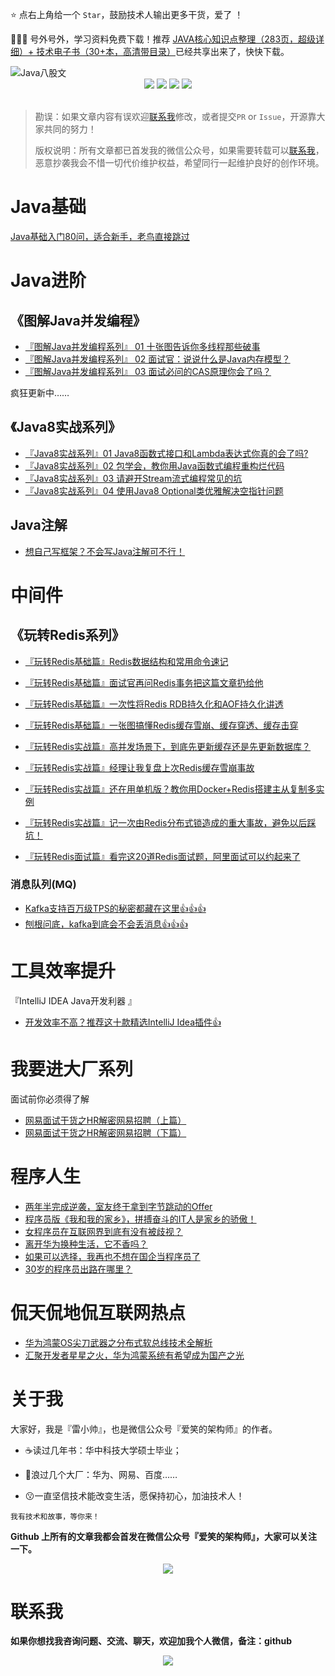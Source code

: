 :star: 点右上角给一个 `Star`，鼓励技术人输出更多干货，爱了 ！

:gift::gift::gift: 号外号外，学习资料免费下载！推荐 [JAVA核心知识点整理（283页，超级详细）+ 技术电子书（30+本，高清带目录）](http://mp.weixin.qq.com/s?__biz=MzIwODI1OTk1Nw==&mid=502841004&idx=1&sn=059dab6b76cbbc50eabd39566ee5ce28&chksm=0f09c0b6387e49a099b9c55d37e112f2049309f2a895a314f0a362e9ce5fb248ad4caafd50e8#rd)已经共享出来了，快快下载。

<img src="https://cdn.jsdelivr.net/gh/smileArchitect/assets/202102/Java-eight-part-logo-2021-04-28-23-07-56.png" alt="Java八股文">
<div align="center">
    <a href="https://github.com/smileArchitect/JavaMap#%E5%85%B3%E4%BA%8E%E6%88%91"> <img src="https://img.shields.io/badge/%E5%85%B3%E4%BA%8E%E6%88%91-%E7%88%B1%E7%AC%91%E7%9A%84%E6%9E%B6%E6%9E%84%E5%B8%88-ef8b00"></a>
    <a href="https://www.zhihu.com/people/smileArchitect" target="_blank"> <img src="https://img.shields.io/badge/%E7%9F%A5%E4%B9%8E-zhihu.com-ef8b00"></a>
    <a href="https://juejin.im/user/3500462825546958/posts" target="_blank"> <img src="https://img.shields.io/badge/%E6%8E%98%E9%87%91-%E4%BA%BA%E6%B0%94%E4%BD%9C%E8%80%85-ef8b00"></a>
    <a href="https://blog.csdn.net/guoguo527" target="_blank"> <img src="https://img.shields.io/badge/CSDN-%E5%8D%9A%E5%AE%A2%E4%B8%93%E5%AE%B6-ef8b00"></a>
</div>

<br />

> 勘误：如果文章内容有误欢迎[联系我](#联系我)修改，或者提交`PR` or `Issue`，开源靠大家共同的努力！
>
> 版权说明：所有文章都已首发我的微信公众号，如果需要转载可以[联系我](#联系我)，恶意抄袭我会不惜一切代价维护权益，希望同行一起维护良好的创作环境。 

# Java基础
[Java基础入门80问，适合新手，老鸟直接跳过](docs/freshman/java-freshman/Java基础入门80问.md)

# Java进阶

## 《图解Java并发编程》
- [『图解Java并发编程系列』 01 十张图告诉你多线程那些破事](docs/java/juc/十张图告诉你多线程那些破事.md)
- [『图解Java并发编程系列』 02 面试官：说说什么是Java内存模型？](docs/java/juc/面试官：说说什么是Java内存模型？.md)
- [『图解Java并发编程系列』 03 面试必问的CAS原理你会了吗？](docs/java/juc/面试必问的CAS原理你会了吗.md)

疯狂更新中……

## 《Java8实战系列》
- [『Java8实战系列』01 Java8函数式接口和Lambda表达式你真的会了吗?](docs/advanced/java8/Java8函数式接口和Lambda表达式你真的会了吗.md)
- [『Java8实战系列』02 包学会，教你用Java函数式编程重构烂代码](docs/advanced/java8/包学会，教你用Java函数式编程重构烂代码.md)
- [『Java8实战系列』03 请避开Stream流式编程常见的坑](docs/advanced/java8/请避开Stream流式编程常见的坑.md)
- [『Java8实战系列』04 使用Java8 Optional类优雅解决空指针问题](docs/advanced/java8/使用Java8-Optional类优雅解决空指针问题.md)

## Java注解
- [想自己写框架？不会写Java注解可不行！](docs/advanced/java-annotation/想自己写框架不会写Java注解可不行.md)

# 中间件
## 《玩转Redis系列》

- [『玩转Redis基础篇』Redis数据结构和常用命令速记](https://mp.weixin.qq.com/s?__biz=MzIwODI1OTk1Nw==&mid=2650320964&idx=1&sn=c7c3435f8c9dc1b4657034dbc1f1510d&chksm=8f09ce5eb87e4748982d88402ab7d95c2770ed80813e634c42464cec671355b30a8dc53a5384&token=875646549&lang=zh_CN#rd)

- [『玩转Redis基础篇』面试官再问Redis事务把这篇文章扔给他](https://mp.weixin.qq.com/s?__biz=MzIwODI1OTk1Nw==&mid=2650321004&idx=1&sn=a8b058868390e133cfdf77ba6d2afd9f&chksm=8f09ce76b87e476062ad446b3097e9697b1da4810fa396a65554b1dada1c195ac50e90e58b24&token=875646549&lang=zh_CN#rd)

- [『玩转Redis基础篇』一次性将Redis RDB持久化和AOF持久化讲透](https://mp.weixin.qq.com/s?__biz=MzIwODI1OTk1Nw==&mid=2650321014&idx=1&sn=ad594766b3973bbf5156567849db7c48&chksm=8f09ce6cb87e477a87731ad9281d082a3b52ce3a2af705527b6a683cb341cedb71bc96419d13&token=875646549&lang=zh_CN#rd)

- [『玩转Redis基础篇』一张图搞懂Redis缓存雪崩、缓存穿透、缓存击穿](https://mp.weixin.qq.com/s?__biz=MzIwODI1OTk1Nw==&mid=2650321284&idx=1&sn=63f0143fd3a7ef408b9810d5208cd343&chksm=8f09cf9eb87e4688a8faef2c7dd4c70139b7a04e512a7adc266de46261477518b77e6af7d54a&token=875646549&lang=zh_CN#rd)

- [『玩转Redis实战篇』高并发场景下，到底先更新缓存还是先更新数据库？](https://mp.weixin.qq.com/s?__biz=MzIwODI1OTk1Nw==&mid=2650322566&idx=1&sn=2142fe29c6a32e5a2100f4f39ee8953d&chksm=8f09c89cb87e418a3289cdfaf46c8e4593004a120ba709929b4dc97fff5be9aa3cc795ac9ceb&token=875646549&lang=zh_CN#rd)

- [『玩转Redis实战篇』经理让我复盘上次Redis缓存雪崩事故](https://mp.weixin.qq.com/s?__biz=MzIwODI1OTk1Nw==&mid=2650321968&idx=1&sn=aaa3f84046651c5b2f57b7cfa42df26f&chksm=8f09ca2ab87e433ca85d900894e96d207ee91ff1241b9d73f9da1c2639fdce1b12311326b667&token=875646549&lang=zh_CN#rd)

- [『玩转Redis实战篇』还在用单机版？教你用Docker+Redis搭建主从复制多实例](https://mp.weixin.qq.com/s?__biz=MzIwODI1OTk1Nw==&mid=2650321391&idx=1&sn=0aea8b119ccee60a1366fffb9c040695&chksm=8f09cff5b87e46e33555e89a7d4929e4b184563b11f3cbfb7b834510c68708b125f128830acf&token=875646549&lang=zh_CN#rd)

- [『玩转Redis实战篇』记一次由Redis分布式锁造成的重大事故，避免以后踩坑！](https://mp.weixin.qq.com/s?__biz=MzIwODI1OTk1Nw==&mid=2650321391&idx=2&sn=272aafc2c051e3b969efb921b5ab4e81&chksm=8f09cff5b87e46e35b7ca948e08c30a7cf7b20f1254c8609a5e910faeaae738fe035547fec95&token=875646549&lang=zh_CN#rd)

- [『玩转Redis面试篇』看完这20道Redis面试题，阿里面试可以约起来了](docs/expert/middleware/redis/看完这20道Redis面试题，阿里面试可以约起来了.md)

### 消息队列(MQ)
- [Kafka支持百万级TPS的秘密都藏在这里:+1::+1::+1:](docs/expert/middleware/mq/Kafka支持百万级TPS的秘密都藏在这里.md)
- [刨根问底，kafka到底会不会丢消息:+1::+1::+1:](docs/expert/middleware/mq/刨根问底，kafka到底会不会丢消息.md)


# 工具效率提升

『IntelliJ IDEA Java开发利器 』
- [开发效率不高？推荐这十款精选IntelliJ Idea插件:+1:](docs/tools/idea/推荐十款精选IntelliJIdea插件.md)

# 我要进大厂系列
面试前你必须得了解
- [网易面试干货之HR解密网易招聘（上篇）](https://mp.weixin.qq.com/s?__biz=MzIwODI1OTk1Nw==&mid=2650321320&idx=1&sn=d0c73f80b6ee92aebc12dbdbcb41d8ec&chksm=8f09cfb2b87e46a4afa541bb198c0bca3acdb9067c269406447587c3c8cfd135bea0ec701bd8&scene=178&cur_album_id=1531431564587417601#rd)
- [网易面试干货之HR解密网易招聘（下篇）](https://mp.weixin.qq.com/s?__biz=MzIwODI1OTk1Nw==&mid=2650321320&idx=2&sn=21940f268890e43032434b628fc08819&chksm=8f09cfb2b87e46a4e6c94b8b94667f036be9e8a3e6780e7ca8b714d18b53e0f1b96c67d07781&scene=178&cur_album_id=1531431564587417601#rd)


# 程序人生
- [两年半完成逆袭，室友终于拿到字节跳动的Offer](https://mp.weixin.qq.com/s?__biz=MzIwODI1OTk1Nw==&mid=2650321727&idx=1&sn=2e530651ba6176415cacc91f065d333c&chksm=8f09cd25b87e4433f5a7a248bf91ee64f3e1b025a3096873f543a5cf8f03f31433b6d31c0ddc&token=1941065265&lang=zh_CN#rd)
- [程序员版《我和我的家乡》，拼搏奋斗的IT人是家乡的骄傲！](https://mp.weixin.qq.com/s?__biz=MzIwODI1OTk1Nw==&mid=2650321444&idx=1&sn=17f3ce6c05b40afc3c18bdb23ee2f6d7&chksm=8f09cc3eb87e45289fd1e51055a4acb7d9689a8e3d4ffc598fc7fd1ca1e918f1628ee67d55c6&scene=178&cur_album_id=1531431564587417601#rd)
- [女程序员在互联网界到底有没有被歧视？](https://mp.weixin.qq.com/s?__biz=MzIwODI1OTk1Nw==&mid=2650321297&idx=1&sn=d547a2c54e99e6a69723e39ec955d24e&chksm=8f09cf8bb87e469d560ef47c47e59d814a224a31ccfefe12efe9e62a20abbc0f870e14660648&scene=178&cur_album_id=1531431564587417601#rd)
- [离开华为换种生活，它不香吗？](https://mp.weixin.qq.com/s?__biz=MzIwODI1OTk1Nw==&mid=2650321143&idx=1&sn=85a794588811541a8e920a60a0edcf4e&chksm=8f09ceedb87e47fb0b9301b6d268b4c68f5a213f47f5a1286fc800a2707b6a9bf57958bd301b&scene=178&cur_album_id=1531431564587417601#rd)
- [如果可以选择，我再也不想在国企当程序员了](https://mp.weixin.qq.com/s?__biz=MzIwODI1OTk1Nw==&mid=2650321085&idx=1&sn=12a7cc5c910d547cc696c325826295e1&chksm=8f09cea7b87e47b13256c15a631506fc18fd2d8a25a4546b202f268f84347723f59a9e2e86ac&scene=178&cur_album_id=1531431564587417601#rd)
- [30岁的程序员出路在哪里？](https://mp.weixin.qq.com/s?__biz=MzIwODI1OTk1Nw==&mid=2650321044&idx=1&sn=30b10126e477876229f77cd604540b57&chksm=8f09ce8eb87e47981c945363f9601bf8bd524d220fe1b1397f01a18420c8e1cc8f7c76ba94cb&scene=178&cur_album_id=1531431564587417601#rd)


# 侃天侃地侃互联网热点
- [华为鸿蒙OS尖刀武器之分布式软总线技术全解析](/docs/it-hot/鸿蒙OS尖刀武器之分布式软总线技术.md)
- [汇聚开发者星星之火，华为鸿蒙系统有希望成为国产之光](https://mp.weixin.qq.com/s?__biz=MzIwODI1OTk1Nw==&mid=2650321645&idx=1&sn=c263f8db73cdbffee96c2f511ff7ae74&chksm=8f09ccf7b87e45e18eb684d620073d256f95fa25217b8d5c81116600df9a137d33fa93c92961&token=1941065265&lang=zh_CN#rd)

# 关于我

大家好，我是『雷小帅』，也是微信公众号『爱笑的架构师』的作者。

- :coffee:读过几年书：华中科技大学硕士毕业；

- :star2:浪过几个大厂：华为、网易、百度……

- :kissing:一直坚信技术能改变生活，愿保持初心，加油技术人！

`我有技术和故事，等你来！`

**Github 上所有的文章我都会首发在微信公众号『爱笑的架构师』，大家可以关注一下。**

<div align="center">
    <img src="https://cdn.jsdelivr.net/gh/smileArchitect/assets@main/202012/20201205221844.png"></img>
</div>

# 联系我

**如果你想找我咨询问题、交流、聊天，欢迎加我个人微信，备注：github**

<div align="center">
    <img src="https://cdn.jsdelivr.net/gh/smileArchitect/assets@main/202012/20201205222851.png"></img>
</div>